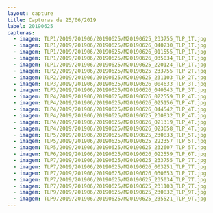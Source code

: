 ```yaml
---
layout: capture
title: Capturas de 25/06/2019
label: 20190625
capturas:
  - imagem: TLP1/2019/201906/20190625/M20190625_233755_TLP_1T.jpg
  - imagem: TLP1/2019/201906/20190625/M20190626_040230_TLP_1T.jpg
  - imagem: TLP1/2019/201906/20190625/M20190626_011555_TLP_1T.jpg
  - imagem: TLP1/2019/201906/20190625/M20190626_035034_TLP_1T.jpg
  - imagem: TLP1/2019/201906/20190625/M20190625_220124_TLP_1T.jpg
  - imagem: TLP2/2019/201906/20190625/M20190625_233755_TLP_2T.jpg
  - imagem: TLP2/2019/201906/20190625/M20190625_231103_TLP_2T.jpg
  - imagem: TLP3/2019/201906/20190625/M20190626_004633_TLP_3T.jpg
  - imagem: TLP3/2019/201906/20190625/M20190626_040543_TLP_3T.jpg
  - imagem: TLP4/2019/201906/20190625/M20190626_022559_TLP_4T.jpg
  - imagem: TLP4/2019/201906/20190625/M20190626_025156_TLP_4T.jpg
  - imagem: TLP4/2019/201906/20190625/M20190626_044542_TLP_4T.jpg
  - imagem: TLP4/2019/201906/20190625/M20190625_230832_TLP_4T.jpg
  - imagem: TLP4/2019/201906/20190625/M20190626_021319_TLP_4T.jpg
  - imagem: TLP4/2019/201906/20190625/M20190626_023658_TLP_4T.jpg
  - imagem: TLP5/2019/201906/20190625/M20190625_230833_TLP_5T.jpg
  - imagem: TLP5/2019/201906/20190625/M20190625_222357_TLP_5T.jpg
  - imagem: TLP5/2019/201906/20190625/M20190625_232607_TLP_5T.jpg
  - imagem: TLP6/2019/201906/20190625/M20190626_022559_TLP_6T.jpg
  - imagem: TLP7/2019/201906/20190625/M20190625_233755_TLP_7T.jpg
  - imagem: TLP7/2019/201906/20190625/M20190626_003251_TLP_7T.jpg
  - imagem: TLP7/2019/201906/20190625/M20190626_030653_TLP_7T.jpg
  - imagem: TLP7/2019/201906/20190625/M20190625_235034_TLP_7T.jpg
  - imagem: TLP7/2019/201906/20190625/M20190625_231103_TLP_7T.jpg
  - imagem: TLP9/2019/201906/20190625/M20190625_230832_TLP_9T.jpg
  - imagem: TLP9/2019/201906/20190625/M20190625_235521_TLP_9T.jpg
---
```

